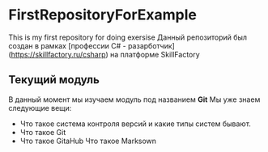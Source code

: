 # FirstRepositoryForExample
This is my first repository for doing exersise
Данный репозиторий был создан в рамках [профессии С# - разарботчик] (https://skillfactory.ru/csharp) на платформе SkillFactory
## Текущий модуль
В данный момент мы изучаем модуль под названием **Git**
Мы уже знаем следующие вещи:
* Что такое система контроля версий и какие типы систем бывают.
* Что такое Git
* Что такое GitaHub
Что такое Marksown
